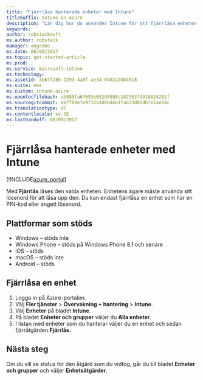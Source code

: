 ```yaml
---
title: "Fjärrlåsa hanterade enheter med Intune"
titleSuffix: Intune on Azure
description: "Lär dig hur du använder Intune för att fjärrlåsa enheter som du hanterar.\""
keywords: 
author: robstackmsft
ms.author: robstack
manager: angrobe
ms.date: 08/09/2017
ms.topic: get-started-article
ms.prod: 
ms.service: microsoft-intune
ms.technology: 
ms.assetid: 3b67f285-229d-4a0f-ae34-0402a20b4518
ms.suite: ems
ms.custom: intune-azure
ms.openlocfilehash: ab885fa6f693e65295986c182353f4918024281f
ms.sourcegitcommit: ee7f69efe9f32a1d6bdeb1fab73d03dbfe1ae58c
ms.translationtype: HT
ms.contentlocale: sv-SE
ms.lasthandoff: 08/09/2017
---
```

# <a name="remotely-lock-managed-devices-with-intune"></a>Fjärrlåsa hanterade enheter med Intune


[!INCLUDE[azure_portal](./includes/azure_portal.md)]

Med **Fjärrlås** låses den valda enheten. Enhetens ägare måste använda sitt lösenord för att låsa upp den. Du kan endast fjärrlåsa en enhet som har en PIN-kod eller angett lösenord.

## <a name="supported-platforms"></a>Plattformar som stöds

- Windows – stöds inte
- Windows Phone – stöds på Windows Phone 8.1 och senare
- iOS – stöds
- macOS – stöds inte
- Android – stöds

## <a name="how-to-remote-lock-a-device"></a>Fjärrlåsa en enhet

1. Logga in på Azure-portalen.
2. Välj **Fler tjänster** > **Övervakning + hantering** > **Intune**.
3. Välj **Enheter** på bladet **Intune**.
4. På bladet **Enheter och grupper** väljer du **Alla enheter**.
5. I listan med enheter som du hanterar väljer du en enhet och sedan fjärråtgärden **Fjärrlås**.

## <a name="next-steps"></a>Nästa steg

Om du vill se status för den åtgärd som du vidtog, går du till bladet **Enheter och grupper** och väljer **Enhetsåtgärder**.
